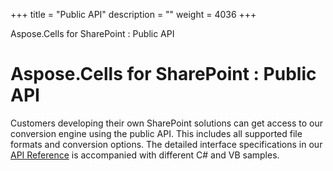 +++
title = "Public API" 
description = "" 
weight = 4036 
+++

Aspose.Cells for SharePoint : Public API  

# Aspose.Cells for SharePoint : Public API


Customers developing their own SharePoint solutions can get access to our conversion engine using the public API. This includes all supported file formats and conversion options. The detailed interface specifications in our [API Reference](https://apireference.aspose.com/) is accompanied with different C# and VB samples.

